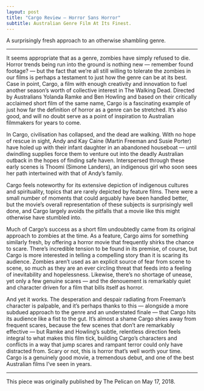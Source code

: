 ```yaml
---
layout: post
title: "Cargo Review — Horror Sans Horror"
subtitle: Australian Genre Film At Its Finest.
---
```


A surprisingly fresh approach to an otherwise shambling genre.

---

It seems appropriate that as a genre, zombies have simply refused to die. Horror trends being run into the ground is nothing new — remember found footage? — but the fact that we’re all still willing to tolerate the zombies in our films is perhaps a testament to just how the genre can be at its best. Case in point, Cargo, a film with enough creativity and innovation to fuel another season’s worth of collective interest in The Walking Dead. Directed by Australians Yolanda Ramke and Ben Howling and based on their critically acclaimed short film of the same name, Cargo is a fascinating example of just how far the definition of horror as a genre can be stretched. It’s also good, and will no doubt serve as a point of inspiration to Australian filmmakers for years to come.

In Cargo, civilisation has collapsed, and the dead are walking. With no hope of rescue in sight, Andy and Kay Caine (Martin Freeman and Susie Porter) have holed up with their infant daughter in an abandoned houseboat — until dwindling supplies force them to venture out into the deadly Australian outback in the hopes of finding safe haven. Interspersed through these early scenes is Thoomi (Simone Landers), an indigenous girl who soon sees her path intertwined with that of Andy’s family.

Cargo feels noteworthy for its extensive depiction of indigenous cultures and spirituality, topics that are rarely depicted by feature films. There were a small number of moments that could arguably have been handled better, but the movie’s overall representation of these subjects is surprisingly well done, and Cargo largely avoids the pitfalls that a movie like this might otherwise have stumbled into.

Much of Cargo’s success as a short film undoubtedly came from its original approach to zombies at the time. As a feature, Cargo aims for something similarly fresh, by offering a horror movie that frequently shirks the chance to scare. There’s incredible tension to be found in its premise, of course, but Cargo is more interested in telling a compelling story than it is scaring its audience. Zombies aren’t used as an explicit source of fear from scene to scene, so much as they are an ever circling threat that feeds into a feeling of inevitability and hopelessness. Likewise, there’s no shortage of unease, yet only a few genuine scares — and the denouement is remarkably quiet and character driven for a film that bills itself as horror.

And yet it works. The desperation and despair radiating from Freeman’s character is palpable, and it’s perhaps thanks to this — alongside a more subdued approach to the genre and an understated finale — that Cargo hits its audience like a fist to the gut. It’s almost a shame Cargo shies away from frequent scares, because the few scenes that don’t are remarkably effective — but Ramke and Howling’s subtle, relentless direction feels integral to what makes this film tick, building Cargo’s characters and conflicts in a way that jump scares and rampant terror could only have distracted from. Scary or not, this is horror that’s well worth your time. Cargo is a genuinely good movie, a tremendous debut, and one of the best Australian films I’ve seen in years.

---

This piece was originally published by The Pelican on May 17, 2018.

